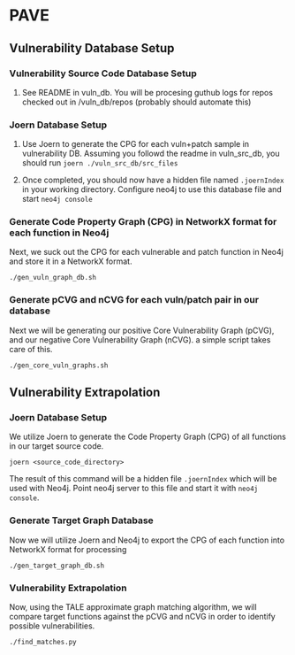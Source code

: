 # PAVE

## Vulnerability Database Setup

### Vulnerability Source Code Database Setup
1. See README in vuln_db.  You will be procesing guthub logs for repos checked out in /vuln_db/repos (probably should automate this)

### Joern Database Setup
1. Use Joern to generate the CPG for each vuln+patch sample in vulnerability DB.  Assuming you followd the readme in vuln_src_db, you should run ```joern ./vuln_src_db/src_files```

2. Once completed, you should now have a hidden file named ```.joernIndex``` in your working directory.  Configure neo4j to use this database file and start ```neo4j console```

### Generate Code Property Graph (CPG) in NetworkX format for each function in Neo4j

Next, we suck out the CPG for each vulnerable and patch function in Neo4j and store it in a NetworkX format.

```
./gen_vuln_graph_db.sh

```

### Generate pCVG and nCVG for each vuln/patch pair in our database

Next we will be generating our positive Core Vulnerability Graph (pCVG), and our negative Core Vulnerability Graph (nCVG).  a simple script takes care of this.

```
./gen_core_vuln_graphs.sh
```

## Vulnerability Extrapolation

### Joern Database Setup

We utilize Joern to generate the Code Property Graph (CPG) of all functions in our target source code.

```
joern <source_code_directory>
```

The result of this command will be a hidden file ```.joernIndex``` which will be used with Neo4j.  Point neo4j server to this file and start it with ```neo4j console```.

### Generate Target Graph Database

Now we will utilize Joern and Neo4j to export the CPG of each function into NetworkX format for processing

```
./gen_target_graph_db.sh
```

### Vulnerability Extrapolation

Now, using the TALE approximate graph matching algorithm, we will compare target functions against the pCVG and nCVG in order to identify possible vulnerabilities.

```
./find_matches.py
```
